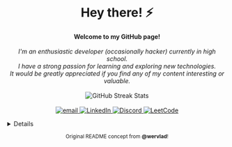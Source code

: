 
<h1 align="center">Hey there! ⚡</h1>

<p align="center">
    <b>Welcome to my GitHub page!</b><br/><br/>
    <i align="center">
      I'm an enthusiastic developer (occasionally hacker) currently in high school.<br/>
      I have a strong passion for learning and exploring new technologies.<br/>
      It would be greatly appreciated if you find any of my content interesting or valuable.<br/>
    </i><br/>
    <img src="https://github-readme-streak-stats.herokuapp.com/?user=magnetrwn&theme=react&hide_border=true" alt="GitHub Streak Stats"><br/><br/>
    <a href="mailto:magnetrwn@tuta.io">
        <img src="https://img.shields.io/badge/Email-0A50D6?style=plastic&logo=gmail&logoColor=white" alt="email">
    </a>
    <a href="#">
        <img src="https://img.shields.io/badge/LinkedIn-083387?style=plastic&logo=linkedin" alt="LinkedIn">
    </a>
    <a href="https://discord.gg/DzxqZWFFCE">
        <img src="https://img.shields.io/badge/Discord-0D2552?style=plastic&logo=discord" alt="Discord">
    </a>
    <a href="#">
        <img src="https://img.shields.io/badge/LeetCode-000A1C?style=plastic&logo=LeetCode" alt="LeetCode">
    </a>
</p>

<details>

#

### Stats

![](https://github-readme-stats.vercel.app/api?username=magnetrwn&theme=react&hide_border=true&include_all_commits=false&count_private=false)<br/>
![](https://github-readme-stats.vercel.app/api/top-langs/?username=magnetrwn&theme=react&hide_border=true&include_all_commits=false&count_private=false&layout=compact)

### Trophies

![](https://github-profile-trophy.vercel.app/?username=magnetrwn&theme=discord&no-frame=true&no-bg=false&margin-w=4)

### Clicks

[![](https://visitcount.itsvg.in/api?id=magnetrwn&icon=3&color=6)](https://visitcount.itsvg.in)

</details>

<p align="center" ><sub>Original README concept from <b>@wervlad</b>!</sub></p>
